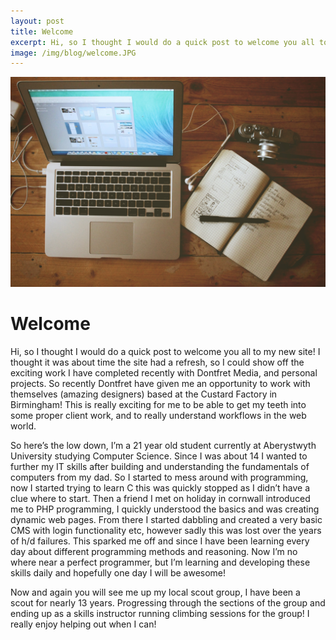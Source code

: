```yaml
---
layout: post
title: Welcome
excerpt: Hi, so I thought I would do a quick post to welcome you all to my new site! I thought it was about time the site had a refresh, so I could show off the exciting work I have completed recently with Dontfret Media, and personal projects.
image: /img/blog/welcome.JPG
---
```

<!-- Content
    ================================================== -->
  
![New Site](/img/blog/welcome.JPG)

# Welcome
Hi, so I thought I would do a quick post to welcome you all to my new site! I thought it was about time the site had a refresh, so I could show off the exciting work I have completed recently with Dontfret Media, and personal projects. So recently Dontfret have given me an opportunity to work with themselves (amazing designers) based at the Custard Factory in Birmingham! This is really exciting for me to be able to get my teeth into some proper client work, and to really understand workflows in the web world.

So here’s the low down, I’m a 21 year old student currently at Aberystwyth University studying Computer Science. Since I was about 14 I wanted to further my IT skills after building and understanding the fundamentals of computers from my dad. So I started to mess around with programming, now I started trying to learn C this was quickly stopped as I didn’t have a clue where to start. Then a friend I met on holiday in cornwall introduced me to PHP programming, I quickly understood the basics and was creating dynamic web pages. From there I started dabbling and created a very basic CMS with login functionality etc, however sadly this was lost over the years of h/d failures. This sparked me off and since I have been learning every day about different programming methods and reasoning. Now I’m no where near a perfect programmer, but I’m learning and developing these skills daily and hopefully one day I will be awesome!

Now and again you will see me up my local scout group, I have been a scout for nearly 13 years. Progressing through the sections of the group and ending up as a skills instructor running climbing sessions for the group!  I really enjoy helping out when I can!